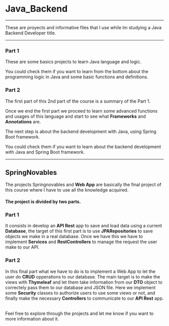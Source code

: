 # Java_Backend
-------
These are proyects and informative files that I use while Im studying a Java Backend Developer title.

-----
### Part 1
These are some basics projects to learn Java language and logic.

You could check them if you want to learn from the bottom about the programming logic in Java and some basic functions and definitions.

### Part 2
The first part of this 2nd part of the course is a summary of the Part 1.

Once we end the first part we proceed to learn some advanced functions and usages of this language and start to see what **Frameworks** and **Annotations** are.

The next step is about the backend development with Java, using Spring Boot framework.

You could check them if you want to learn about the backend development with Java and Spring Boot framework.

----

## SpringNovables

The projects Springnovables and **Web App** are basically the final project of this course where I have to use all the knowledge acquired.

#### The project is divided by two parts.

### Part 1
It consists in develop an **API Rest** app to save and load data using a current **Database**, the target of this first part is to use **JPARepositories** to save objects we make in a real database. Once we have this we have to implement **Services** and **RestControllers** to manage the request the user make to our API.

### Part 2
In this final part what we have to do is to implement a Web App to let the user do **CRUD** opperations to our database. The main target is to make the views with **Thymeleaf** and let them take information from our **DTO** object to correctely pass them to our database and JSON file. 
Here we implement some **Security** classes to authorize users to use some views or not, and finally make the necessary **Controllers** to communicate to our **API Rest** app.

<br/>
Feel free to explore through the projects and let me know if you want to more information about it.
